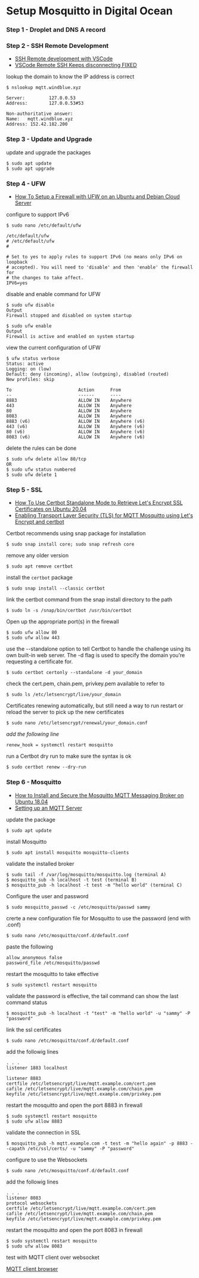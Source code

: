 # Setup Mosquitto in Digital Ocean

### Step 1 - Droplet and DNS A record

### Step 2 - SSH Remote Development

[ssh_susan]: https://codewithsusan.com/notes/vscode-remote-ssh
[swap_susan]: https://codewithsusan.com/notes/vscode-remote-ssh-connection-issues

- [SSH Remote development with VSCode][ssh_susan]
- [VSCode Remote SSH Keeps disconnecting FIXED][swap_susan]

lookup the domain to know the IP address is correct

```
$ nslookup mqtt.windblue.xyz

Server:         127.0.0.53
Address:        127.0.0.53#53

Non-authoritative answer:
Name:   mqtt.windblue.xyz
Address: 152.42.182.200
```

### Step 3 - Update and Upgrade

update and upgrade the packages

```
$ sudo apt update
$ sudo apt upgrade
```

### Step 4 - UFW

[ufw_DO]: https://www.digitalocean.com/community/tutorials/how-to-setup-a-firewall-with-ufw-on-an-ubuntu-and-debian-cloud-server

- [How To Setup a Firewall with UFW on an Ubuntu and Debian Cloud Server][ufw_DO]

configure to support IPv6

```
$ sudo nano /etc/default/ufw
```

```
/etc/default/ufw
# /etc/default/ufw
#

# Set to yes to apply rules to support IPv6 (no means only IPv6 on loopback
# accepted). You will need to 'disable' and then 'enable' the firewall for
# the changes to take affect.
IPV6=yes
```

disable and enable command for UFW

```
$ sudo ufw disable
Output
Firewall stopped and disabled on system startup

$ sudo ufw enable
Output
Firewall is active and enabled on system startup
```

view the current configuration of UFW

```
$ ufw status verbose
Status: active
Logging: on (low)
Default: deny (incoming), allow (outgoing), disabled (routed)
New profiles: skip

To                         Action      From
--                         ------      ----
8883                       ALLOW IN    Anywhere
443                        ALLOW IN    Anywhere
80                         ALLOW IN    Anywhere
8083                       ALLOW IN    Anywhere
8883 (v6)                  ALLOW IN    Anywhere (v6)
443 (v6)                   ALLOW IN    Anywhere (v6)
80 (v6)                    ALLOW IN    Anywhere (v6)
8083 (v6)                  ALLOW IN    Anywhere (v6)
```

delete the rules can be done

```
$ sudo ufw delete allow 80/tcp
OR
$ sudo ufw status numbered
$ sudo ufw delete 1
```

### Step 5 - SSL

[ssl_DO]: https://www.digitalocean.com/community/tutorials/how-to-use-certbot-standalone-mode-to-retrieve-let-s-encrypt-ssl-certificates-on-ubuntu-20-04
[besn_tls]: https://medium.com/@besnikbelegu/enabling-tls-for-mosquitto-using-lets-encrypt-and-certbot-bf10bc863db

- [How To Use Certbot Standalone Mode to Retrieve Let's Encrypt SSL Certificates on Ubuntu 20.04][ssl_DO]
- [Enabling Transport Layer Security (TLS) for MQTT Mosquitto using Let's Encrypt and certbot][besn_tls]

Certbot recommends using snap package for installation

```
$ sudo snap install core; sudo snap refresh core
```

remove any older version

```
$ sudo apt remove certbot
```

install the `certbot` package

```
$ sudo snap install --classic certbot
```

link the certbot command from the snap install directory to the path

```
$ sudo ln -s /snap/bin/certbot /usr/bin/certbot
```

Open up the appropriate port(s) in the firewall

```
$ sudo ufw allow 80
$ sudo ufw allow 443
```

use the --standalone option to tell Certbot to handle the challenge using its own built-in web server. The -d flag is used to specify the domain you’re requesting a certificate for.

```
$ sudo certbot certonly --standalone -d your_domain
```

check the cert.pem, chain.pem, privkey.pem available to refer to

```
$ sudo ls /etc/letsencrypt/live/your_domain
```

Certificates renewing automatically, but still need a way to run restart or reload the server to pick up the new certificates

```
$ sudo nano /etc/letsencrypt/renewal/your_domain.conf
```

_add the following line_

```
renew_hook = systemctl restart mosquitto
```

run a Certbot dry run to make sure the syntax is ok

```
$ sudo certbot renew --dry-run
```

### Step 6 - Mosquitto

[mosq_DO]: https://www.digitalocean.com/community/tutorials/how-to-install-and-secure-the-mosquitto-mqtt-messaging-broker-on-ubuntu-18-04#step-4-configuring-mqtt-over-websockets-optional
[besn_setup]: https://medium.com/@besnikbelegu/setting-up-an-mqtt-server-part-1-87b7bd7d30fd

- [How to Install and Secure the Mosquitto MQTT Messaging Broker on Ubuntu 18.04][mosq_DO]
- [Setting up an MQTT Server][besn_setup]

update the package

```
$ sudo apt update
```

install Mosquitto

```
$ sudo apt install mosquitto mosquitto-clients
```

validate the installed broker

```
$ sudo tail -f /var/log/mosquitto/mosquitto.log (terminal A)
$ mosquitto_sub -h localhost -t test (terminal B)
$ mosquitto_pub -h localhost -t test -m "hello world" (terminal C)
```

Configure the user and password

```
$ sudo mosquitto_passwd -c /etc/mosquitto/passwd sammy
```

crerte a new configuration file for Mosquitto to use the password (end with .conf)

```
$ sudo nano /etc/mosquitto/conf.d/default.conf
```

paste the following

```
allow_anonymous false
password_file /etc/mosquitto/passwd
```

restart the mosquitto to take effective

```
$ sudo systemctl restart mosquitto
```

validate the password is effective, the tail command can show the last command status

```
$ mosquitto_pub -h localhost -t "test" -m "hello world" -u "sammy" -P "password"
```

link the ssl certificates

```
$ sudo nano /etc/mosquitto/conf.d/default.conf
```

add the followig lines

```
. . .
listener 1883 localhost

listener 8883
certfile /etc/letsencrypt/live/mqtt.example.com/cert.pem
cafile /etc/letsencrypt/live/mqtt.example.com/chain.pem
keyfile /etc/letsencrypt/live/mqtt.example.com/privkey.pem
```

restart the mosquitto and open the port 8883 in firewall

```
$ sudo systemctl restart mosquitto
$ sudo ufw allow 8883
```

validate the connection in SSL

```
$ mosquitto_pub -h mqtt.example.com -t test -m "hello again" -p 8883 --capath /etc/ssl/certs/ -u "sammy" -P "password"
```

configure to use the Websockets

```
$ sudo nano /etc/mosquitto/conf.d/default.conf
```

add the followig lines

```
. . .
listener 8083
protocol websockets
certfile /etc/letsencrypt/live/mqtt.example.com/cert.pem
cafile /etc/letsencrypt/live/mqtt.example.com/chain.pem
keyfile /etc/letsencrypt/live/mqtt.example.com/privkey.pem
```

restart the mosquitto and open the port 8083 in firewall

```
$ sudo systemctl restart mosquitto
$ sudo ufw allow 8083
```

test with MQTT client over websocket

[HiveMQ]: https://www.hivemq.com/demos/websocket-client/

[MQTT client browser][HiveMQ]
